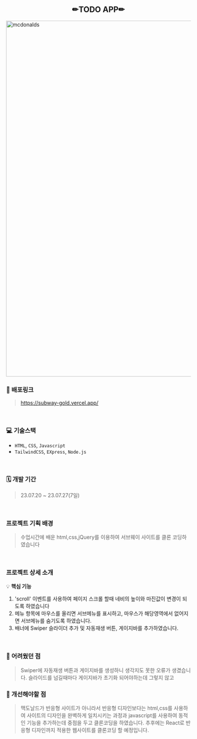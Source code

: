 <h2 align="center">✏TODO APP✏</h2>
<img src="https://github.com/kkkkinderjoy/subway/assets/142365394/3b926c4e-0940-4abd-bc62-192049ac1e6f" width="970" alt="mcdonalds" >


### 🔗 배포링크

> <https://subway-gold.vercel.app/>

<br />


### 💻 기술스택

- `HTML`, `CSS`, `Javascript`
- `TailwindCSS`, `EXpress`, `Node.js`

<br />



### 🗓 개발 기간
> 23.07.20 ~ 23.07.27(7일)

<br />



### 프로젝트 기획 배경
> 수업시간에 배운 html,css,jQuery를 이용하여 서브웨이 사이트를 클론 코딩하였습니다
<br />

### 프로젝트 상세 소개

💡 **핵심 기능**

1. 'scroll' 이벤트를 사용하여 페이지 스크롤 할때 네비의 높이와 마진값이 변경이 되도록 하였습니다
2.  메뉴 항목에 마우스를 올리면 서브메뉴를 표시하고, 마우스가 해당영역에서 없어지면 서브메뉴를 숨기도록 하였습니다.
3.  배너에 Swiper 슬라이더 추가 및 자동재생 버튼, 게이지바를 추가하였습니다.
   

<br />


### 🎨 어려웠던 점
>  Swiper에 자동재생 버튼과 게이지바를 생성하니 생각지도 못한 오류가 생겼습니다. 슬라이드를 넘길때마다 게이지바가 초기화 되어야하는데
   그렇지 않고 

### 🎨 개선해야할 점
> 맥도날드가 반응형 사이트가 아니라서  반응형 디자인보다는 html,css를 사용하여 사이트의 디자인을 완벽하게 일치시키는 과정과 javascript를 사용하여 동적인 기능을 추가하는데 중점을 두고 클론코딩을 하였습니다. 추후에는 React로 반응형 디자인까지 적용한 웹사이트를 클론코딩 할 예정입니다.

